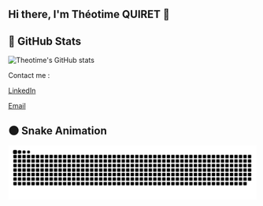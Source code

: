 ## Hi there, I'm Théotime QUIRET 👋

## 🚀 GitHub Stats
![Theotime's GitHub stats](https://github-readme-stats.vercel.app/api?username=theotimeqrt&show_icons=true&theme=radical&hide_border=true)

Contact me :

[LinkedIn](https://www.linkedin.com/in/th%C3%A9otime-quiret-430062291/)

[Email](theotimequiret@gmail.com)

## 🌑 Snake Animation

![snake gif](https://github.com/theotimeqrt/snk/raw/output/github-contribution-grid-snake-dark.svg)
